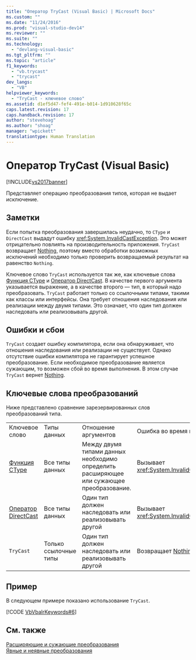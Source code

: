 ```yaml
---
title: "Оператор TryCast (Visual Basic) | Microsoft Docs"
ms.custom: ""
ms.date: "11/24/2016"
ms.prod: "visual-studio-dev14"
ms.reviewer: ""
ms.suite: ""
ms.technology: 
  - "devlang-visual-basic"
ms.tgt_pltfrm: ""
ms.topic: "article"
f1_keywords: 
  - "vb.trycast"
  - "trycast"
dev_langs: 
  - "VB"
helpviewer_keywords: 
  - "TryCast - ключевое слово"
ms.assetid: d1ef5d47-fef4-491e-b014-1d910628f65c
caps.latest.revision: 17
caps.handback.revision: 17
author: "stevehoag"
ms.author: "shoag"
manager: "wpickett"
translationtype: Human Translation
---
```

# Оператор TryCast (Visual Basic)
[!INCLUDE[vs2017banner](../../../csharp/includes/vs2017banner.md)]

Представляет операцию преобразования типов, которая не выдает исключение.  
  
## Заметки  
 Если попытка преобразования завершилась неудачно, то `CType` и `DirectCast` выдадут ошибку <xref:System.InvalidCastException>.  Это может отрицательно повлиять на производительность приложения.  `TryCast` возвращает [Nothing](../../../visual-basic/language-reference/nothing.md), поэтому вместо обработки возможных исключений необходимо только проверить возвращаемый результат на равенство `Nothing`.  
  
 Ключевое слово `TryCast` используется так же, как ключевые слова [Функция CType](../../../visual-basic/language-reference/functions/ctype-function.md) и [Оператор DirectCast](../../../visual-basic/language-reference/operators/directcast-operator.md).  В качестве первого аргумента указывается выражение, а в качестве второго — тип, в который надо преобразовать.  `TryCast` работает только со ссылочными типами, такими как классы или интерфейсы.  Она требует отношения наследования или реализации между двумя типами.  Это означает, что один тип должен наследовать или реализовывать другой.  
  
## Ошибки и сбои  
 `TryCast` создает ошибку компилятора, если она обнаруживает, что отношения наследования или реализации не существует.  Однако отсутствие ошибки компилятора не гарантирует успешное преобразование.  Если необходимое преобразование является сужающим, то возможен сбой во время выполнения.  В этом случае `TryCast` вернет [Nothing](../../../visual-basic/language-reference/nothing.md).  
  
## Ключевые слова преобразований  
 Ниже представлено сравнение зарезервированных слов преобразований типа.  
  
|||||  
|-|-|-|-|  
|Ключевое слово|Типы данных|Отношение аргументов|Ошибка во время выполнения|  
|[Функция CType](../../../visual-basic/language-reference/functions/ctype-function.md)|Все типы данных|Между двумя типами данных необходимо определить расширяющее или сужающее преобразование.|Вызывает <xref:System.InvalidCastException>|  
|[Оператор DirectCast](../../../visual-basic/language-reference/operators/directcast-operator.md)|Все типы данных|Один тип должен наследовать или реализовывать другой|Вызывает <xref:System.InvalidCastException>|  
|`TryCast`|Только ссылочные типы|Один тип должен наследовать или реализовывать другой|Возвращает [Nothing](../../../visual-basic/language-reference/nothing.md)|  
  
## Пример  
 В следующем примере показано использование `TryCast`.  
  
 [!CODE [VbVbalrKeywords#6](../CodeSnippet/VS_Snippets_VBCSharp/VbVbalrKeywords#6)]  
  
## См. также  
 [Расширяющие и сужающие преобразования](../../../visual-basic/programming-guide/language-features/data-types/widening-and-narrowing-conversions.md)   
 [Явные и неявные преобразования](../../../visual-basic/programming-guide/language-features/data-types/implicit-and-explicit-conversions.md)